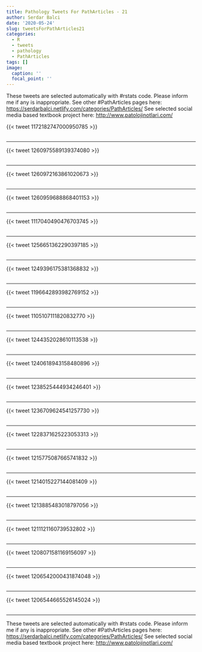 ```yaml
---
title: Pathology Tweets For PathArticles - 21
author: Serdar Balci
date: '2020-05-24'
slug: tweetsForPathArticles21
categories:
  - R
  - tweets
  - pathology
  - PathArticles
tags: []
image:
  caption: ''
  focal_point: ''
---
```



These tweets are selected automatically with #rstats code. Please inform me if any is inappropriate.
See other #PathArticles pages here: https://serdarbalci.netlify.com/categories/PathArticles/ 
See selected social media based textbook project here: http://www.patolojinotlari.com/

{{< tweet 1172182747000950785 >}}
<br>
<br>
<hr>
{{< tweet 1260975589139374080 >}}
<br>
<br>
<hr>
{{< tweet 1260972163861020673 >}}
<br>
<br>
<hr>
{{< tweet 1260959688868401153 >}}
<br>
<br>
<hr>
{{< tweet 1117040490476703745 >}}
<br>
<br>
<hr>
{{< tweet 1256651362290397185 >}}
<br>
<br>
<hr>
{{< tweet 1249396175381368832 >}}
<br>
<br>
<hr>
{{< tweet 1196642893982769152 >}}
<br>
<br>
<hr>
{{< tweet 1105107111820832770 >}}
<br>
<br>
<hr>
{{< tweet 1244352028610113538 >}}
<br>
<br>
<hr>
{{< tweet 1240618943158480896 >}}
<br>
<br>
<hr>
{{< tweet 1238525444934246401 >}}
<br>
<br>
<hr>
{{< tweet 1236709624541257730 >}}
<br>
<br>
<hr>
{{< tweet 1228371625223053313 >}}
<br>
<br>
<hr>
{{< tweet 1215775087665741832 >}}
<br>
<br>
<hr>
{{< tweet 1214015227144081409 >}}
<br>
<br>
<hr>
{{< tweet 1213885483018797056 >}}
<br>
<br>
<hr>
{{< tweet 1211121160739532802 >}}
<br>
<br>
<hr>
{{< tweet 1208071581169156097 >}}
<br>
<br>
<hr>
{{< tweet 1206542000431874048 >}}
<br>
<br>
<hr>
{{< tweet 1206544665526145024 >}}
<br>
<br>
<hr>


These tweets are selected automatically with #rstats code. Please inform me if any is inappropriate.
See other #PathArticles pages here: https://serdarbalci.netlify.com/categories/PathArticles/ 
See selected social media based textbook project here: http://www.patolojinotlari.com/
